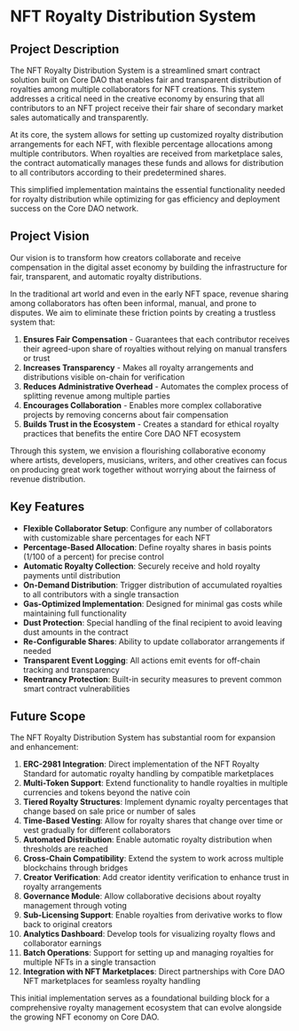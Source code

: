 # NFT Royalty Distribution System

## Project Description

The NFT Royalty Distribution System is a streamlined smart contract solution built on Core DAO that enables fair and transparent distribution of royalties among multiple collaborators for NFT creations. This system addresses a critical need in the creative economy by ensuring that all contributors to an NFT project receive their fair share of secondary market sales automatically and transparently.

At its core, the system allows for setting up customized royalty distribution arrangements for each NFT, with flexible percentage allocations among multiple contributors. When royalties are received from marketplace sales, the contract automatically manages these funds and allows for distribution to all contributors according to their predetermined shares.

This simplified implementation maintains the essential functionality needed for royalty distribution while optimizing for gas efficiency and deployment success on the Core DAO network.

## Project Vision

Our vision is to transform how creators collaborate and receive compensation in the digital asset economy by building the infrastructure for fair, transparent, and automatic royalty distributions.

In the traditional art world and even in the early NFT space, revenue sharing among collaborators has often been informal, manual, and prone to disputes. We aim to eliminate these friction points by creating a trustless system that:

1. **Ensures Fair Compensation** - Guarantees that each contributor receives their agreed-upon share of royalties without relying on manual transfers or trust
2. **Increases Transparency** - Makes all royalty arrangements and distributions visible on-chain for verification
3. **Reduces Administrative Overhead** - Automates the complex process of splitting revenue among multiple parties
4. **Encourages Collaboration** - Enables more complex collaborative projects by removing concerns about fair compensation
5. **Builds Trust in the Ecosystem** - Creates a standard for ethical royalty practices that benefits the entire Core DAO NFT ecosystem

Through this system, we envision a flourishing collaborative economy where artists, developers, musicians, writers, and other creatives can focus on producing great work together without worrying about the fairness of revenue distribution.

## Key Features

- **Flexible Collaborator Setup**: Configure any number of collaborators with customizable share percentages for each NFT
- **Percentage-Based Allocation**: Define royalty shares in basis points (1/100 of a percent) for precise control
- **Automatic Royalty Collection**: Securely receive and hold royalty payments until distribution
- **On-Demand Distribution**: Trigger distribution of accumulated royalties to all contributors with a single transaction
- **Gas-Optimized Implementation**: Designed for minimal gas costs while maintaining full functionality
- **Dust Protection**: Special handling of the final recipient to avoid leaving dust amounts in the contract
- **Re-Configurable Shares**: Ability to update collaborator arrangements if needed
- **Transparent Event Logging**: All actions emit events for off-chain tracking and transparency
- **Reentrancy Protection**: Built-in security measures to prevent common smart contract vulnerabilities

## Future Scope

The NFT Royalty Distribution System has substantial room for expansion and enhancement:

1. **ERC-2981 Integration**: Direct implementation of the NFT Royalty Standard for automatic royalty handling by compatible marketplaces
2. **Multi-Token Support**: Extend functionality to handle royalties in multiple currencies and tokens beyond the native coin
3. **Tiered Royalty Structures**: Implement dynamic royalty percentages that change based on sale price or number of sales
4. **Time-Based Vesting**: Allow for royalty shares that change over time or vest gradually for different collaborators
5. **Automated Distribution**: Enable automatic royalty distribution when thresholds are reached
6. **Cross-Chain Compatibility**: Extend the system to work across multiple blockchains through bridges
7. **Creator Verification**: Add creator identity verification to enhance trust in royalty arrangements
8. **Governance Module**: Allow collaborative decisions about royalty management through voting
9. **Sub-Licensing Support**: Enable royalties from derivative works to flow back to original creators
10. **Analytics Dashboard**: Develop tools for visualizing royalty flows and collaborator earnings
11. **Batch Operations**: Support for setting up and managing royalties for multiple NFTs in a single transaction
12. **Integration with NFT Marketplaces**: Direct partnerships with Core DAO NFT marketplaces for seamless royalty handling

This initial implementation serves as a foundational building block for a comprehensive royalty management ecosystem that can evolve alongside the growing NFT economy on Core DAO.
